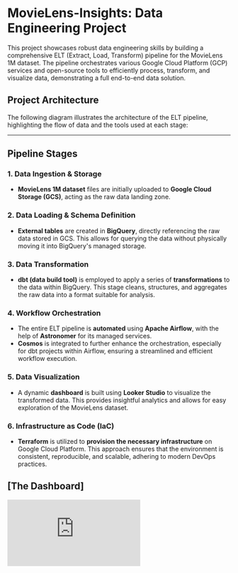 # MovieLens-Insights: Data Engineering Project


This project showcases robust data engineering skills by building a comprehensive ELT (Extract, Load, Transform) pipeline for the MovieLens 1M dataset. The pipeline orchestrates various Google Cloud Platform (GCP) services and open-source tools to efficiently process, transform, and visualize data, demonstrating a full end-to-end data solution.


## Project Architecture

The following diagram illustrates the architecture of the ELT pipeline, highlighting the flow of data and the tools used at each stage:


---

## Pipeline Stages

### 1. Data Ingestion & Storage

* **MovieLens 1M dataset** files are initially uploaded to **Google Cloud Storage (GCS)**, acting as the raw data landing zone.

### 2. Data Loading & Schema Definition

* **External tables** are created in **BigQuery**, directly referencing the raw data stored in GCS. This allows for querying the data without physically moving it into BigQuery's managed storage.

### 3. Data Transformation

* **dbt (data build tool)** is employed to apply a series of **transformations** to the data within BigQuery. This stage cleans, structures, and aggregates the raw data into a format suitable for analysis.

### 4. Workflow Orchestration

* The entire ELT pipeline is **automated** using **Apache Airflow**, with the help of **Astronomer** for its managed services.
* **Cosmos** is integrated to further enhance the orchestration, especially for dbt projects within Airflow, ensuring a streamlined and efficient workflow execution.

### 5. Data Visualization

* A dynamic **dashboard** is built using **Looker Studio** to visualize the transformed data. This provides insightful analytics and allows for easy exploration of the MovieLens dataset.

### 6. Infrastructure as Code (IaC)

* **Terraform** is utilized to **provision the necessary infrastructure** on Google Cloud Platform. This approach ensures that the environment is consistent, reproducible, and scalable, adhering to modern DevOps practices.

## [The Dashboard]

![Dashboard](https://github.com/yasmeenel3sh/MovieLens-Insights/blob/main/Images/Movielens_Insights.pdf)